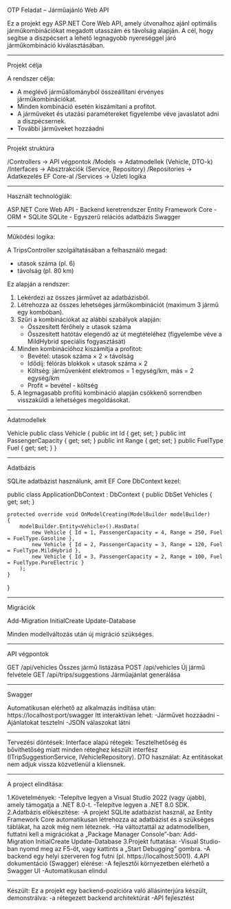 OTP Feladat – Járműajánló Web API

Ez a projekt egy ASP.NET Core Web API, amely útvonalhoz ajánl optimális járműkombinációkat megadott utasszám és távolság alapján. A cél, hogy segítse a diszpécsert a lehető legnagyobb nyereséggel járó járműkombináció kiválasztásában.

-------------

Projekt célja

A rendszer célja:
- A meglévő járműállományból összeállítani érvényes járműkombinációkat.
- Minden kombináció esetén kiszámítani a profitot.
- A járműveket és utazási paramétereket figyelembe véve javaslatot adni a diszpécsernek.
- További járműveket hozzáadni

-------------

Projekt struktúra

/Controllers → API végpontok
/Models → Adatmodellek (Vehicle, DTO-k)
/Interfaces → Absztrakciók (Service, Repository)
/Repositories → Adatkezelés EF Core-al
/Services → Üzleti logika

-------------

Használt technológiák:

ASP.NET Core Web API - Backend keretrendszer
Entity Framework Core - ORM + SQLite
SQLite - Egyszerű relációs adatbázis
Swagger

-------------

Működési logika:

A TripsController szolgáltatásában a felhasználó megad:
- utasok száma (pl. 6)
- távolság (pl. 80 km)

Ez alapján a rendszer:
1. Lekérdezi az összes járművet az adatbázisból.
2. Létrehozza az összes lehetséges járműkombinációt (maximum 3 jármű egy kombóban).
3. Szűri a kombinációkat az alábbi szabályok alapján:
   - Összesített férőhely ≥ utasok száma
   - Összesített hatótáv elegendő az út megtételéhez (figyelembe véve a MildHybrid speciális fogyasztását)
4. Minden kombinációhoz kiszámítja a profitot:
   - Bevétel: utasok száma × 2 × távolság
   - Idődíj: félórás blokkok × utasok száma × 2
   - Költség: járművenként elektromos = 1 egység/km, más = 2 egység/km
   - Profit = bevétel - költség
5. A legmagasabb profitú kombináció alapján csökkenő sorrendben visszaküldi a lehetséges megoldásokat.

-------------

Adatmodellek

Vehicle
public class Vehicle
{
    public int Id { get; set; }
    public int PassengerCapacity { get; set; }
    public int Range { get; set; }
    public FuelType Fuel { get; set; }
}

-------------

Adatbázis

SQLite adatbázist használunk, amit EF Core DbContext kezel:

public class ApplicationDbContext : DbContext
{
    public DbSet<Vehicle> Vehicles { get; set; }

    protected override void OnModelCreating(ModelBuilder modelBuilder)
    {
        modelBuilder.Entity<Vehicle>().HasData(
            new Vehicle { Id = 1, PassengerCapacity = 4, Range = 250, Fuel = FuelType.Gasoline },
            new Vehicle { Id = 2, PassengerCapacity = 3, Range = 120, Fuel = FuelType.MildHybrid },
            new Vehicle { Id = 3, PassengerCapacity = 2, Range = 100, Fuel = FuelType.PureElectric }
        );
    }
}

-------------

Migrációk

Add-Migration InitialCreate
Update-Database

Minden modellváltozás után új migráció szükséges.


-------------

API végpontok

GET	/api/vehicles	Összes jármű listázása
POST	/api/vehicles	Új jármű felvétele
GET	/api/trips/suggestions	Járműajánlat generálása

-------------

Swagger

Automatikusan elérhető az alkalmazás indítása után:
https://localhost:port/swagger
Itt interaktívan lehet:
-Járművet hozzáadni
-Ajánlatokat tesztelni
-JSON válaszokat látni

-------------

Tervezési döntések:
Interface alapú rétegek: Tesztelhetőség és bővíthetőség miatt minden réteghez készült interfész (ITripSuggestionService, IVehicleRepository).
DTO használat: Az entitásokat nem adjuk vissza közvetlenül a kliensnek.

-------------

A project elindítása:

1.Követelmények:
-Telepítve legyen a Visual Studio 2022 (vagy újabb), amely támogatja a .NET 8.0-t.
-Telepítve legyen a .NET 8.0 SDK.
2.Adatbázis előkészítése:
-A projekt SQLite adatbázist használ, az Entity Framework Core automatikusan létrehozza az adatbázist és a szükséges táblákat, ha azok még nem léteznek.
-Ha változtattál az adatmodellben, futtatni kell a migrációkat a „Package Manager Console”-ban:
Add-Migration InitialCreate
Update-Database
3.Projekt futtatása:
-Visual Studio-ban nyomd meg az F5-öt, vagy kattints a „Start Debugging” gombra.
-A backend egy helyi szerveren fog futni (pl. https://localhost:5001).
4.API dokumentáció (Swagger) elérése:
-A fejlesztői környezetben elérhető a Swagger UI
-Automatikusan elindul

-------------

Készült:
Ez a projekt egy backend-pozícióra való állásinterjúra készült, demonstrálva:
-a rétegezett backend architektúrát
-API fejlesztést
